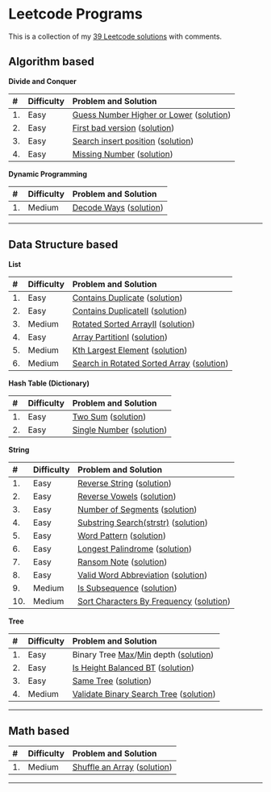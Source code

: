 Leetcode Programs
===================
This is a collection of my [39 Leetcode solutions](./) with comments.

Algorithm based
--------------------------------------------
**Divide and Conquer**

|#  | Difficulty | Problem and Solution                                                           |
|:--|:-----------|:-------------------------------------------------------------------------------|
|1. | Easy       | [Guess Number Higher or Lower](https://leetcode.com/problems/guess-number-higher-or-lower/) ([solution](./algo_dc_elem_guess_num_higher_or_lower.py))        |
|2. | Easy       | [First bad version](https://leetcode.com/problems/first-bad-version/) ([solution](./algo_dc_first_bad_version.py))  |
|3. | Easy     | [Search insert position](https://leetcode.com/problems/search-insert-position/) ([solution](./algo_dc_search_insert_position.py))                |
|4. | Easy     |  [Missing Number](https://leetcode.com/problems/missing-number/) ([solution](./algo_dc_missing_number.py))          |


**Dynamic Programming**

|#  | Difficulty | Problem and Solution                                                           |
|:--|:-----------|:-------------------------------------------------------------------------------|
|1. | Medium     | [Decode Ways](https://leetcode.com/problems/decode-ways) ([solution]())        |




----------------------------------------------------------------------------------------
Data Structure based
--------------------------------------------
**List**

|#  | Difficulty | Problem and Solution                                                           |
|:--|:-----------|:-------------------------------------------------------------------------------|
|1. | Easy       | [Contains Duplicate](https://leetcode.com/problems/contains-duplicate/) ([solution](./ds_list_contains_duplicate.py)) |
|2. | Easy       | [Contains DuplicateII](https://leetcode.com/problems/contains-duplicate-ii/) ([solution](./ds_list_contains_duplicateII.py)) |
|3. | Medium       | [Rotated Sorted ArrayII](https://leetcode.com/problems/search-in-rotated-sorted-array-ii/) ([solution](./ds_list_rotated_sorted_arrayII.py)) |
|4. | Easy       | [Array PartitionI](https://leetcode.com/problems/array-partition-i/) ([solution](./ds_list_array_partitionI.py)) |
|5. | Medium     | [Kth Largest Element](https://leetcode.com/problems/kth-largest-element-in-an-array) ([solution]()) |
|6. | Medium     | [Search in Rotated Sorted Array](https://leetcode.com/problems/search-in-rotated-sorted-array/) ([solution]()) |


**Hash Table (Dictionary)**

|#  | Difficulty | Problem and Solution                                                           |
|:--|:-----------|:-------------------------------------------------------------------------------|
|1. | Easy       | [Two Sum](https://leetcode.com/problems/two-sum/) ([solution](./ds_hash_two_sum.py))   |
|2. | Easy       | [Single Number](https://leetcode.com/problems/single-number/) ([solution](./ds_hash_single_number.py))  |


**String**

|#  | Difficulty | Problem and Solution                                                           |
|:--|:-----------|:-------------------------------------------------------------------------------|
|1. | Easy       | [Reverse String](https://leetcode.com/problems/reverse-string/) ([solution](./ds_string_reverse.py))     |
|2. | Easy       | [Reverse Vowels](https://leetcode.com/problems/reverse-vowels-of-a-string/) ([solution](./ds_string_reverse_vowels.py))    |
|3. | Easy       | [Number of Segments](https://leetcode.com/problems/number-of-segments-in-a-string/) ([solution](./ds_string_num_segments.py))      |
|4. | Easy       | [Substring Search(strstr)](https://leetcode.com/problems/implement-strstr/) ([solution](./ds_string_strstr.py)) |
|5. | Easy       | [Word Pattern](https://leetcode.com/problems/word-pattern/) ([solution](./ds_string_word_pattern.py))           |
|6. | Easy       | [Longest Palindrome](https://leetcode.com/problems/longest-palindrome/) ([solution](./ds_string_longest_palindrome.py))|
|7. | Easy     | [Ransom Note](https://leetcode.com/problems/ransom-note/) ([solution]())   |
|8. | Easy     | [Valid Word Abbreviation](https://leetcode.com/problems/valid-word-abbreviation/) ([solution]())   |
|9. | Medium     | [Is Subsequence](https://leetcode.com/problems/is-subsequence/) ([solution]())   |
|10. | Medium     | [Sort Characters By Frequency](https://leetcode.com/problems/sort-characters-by-frequency/) ([solution]())   |


**Tree**

|#  | Difficulty | Problem and Solution                                                           |
|:--|:-----------|:-------------------------------------------------------------------------------|
|1. | Easy       | Binary Tree [Max](https://leetcode.com/problems/maximum-depth-of-binary-tree/)/[Min](https://leetcode.com/problems/minimum-depth-of-binary-tree/) depth ([solution](./ds_tree_max_min_depth.py))        |
|2. | Easy       | [Is Height Balanced BT](https://leetcode.com/problems/balanced-binary-tree/) ([solution](./ds_tree_height_balanced.py))     |
|3. | Easy       | [Same Tree](https://leetcode.com/problems/same-tree/) ([solution](./ds_tree_same_tree.py))       |
|4. | Medium     | [Validate Binary Search Tree](https://leetcode.com/problems/validate-binary-search-tree) ([solution](./ds_tree_validate_bs.py))     |

----------------------------------------------------------------------------------------
Math based
--------------------------------------------

|#  | Difficulty | Problem and Solution                                                           |
|:--|:-----------|:-------------------------------------------------------------------------------|
|1. | Medium       | [Shuffle an Array](https://leetcode.com/problems/shuffle-an-array/) ([solution](./math_shuffle.py))   |

----------------------------------------------------------------------------------------

